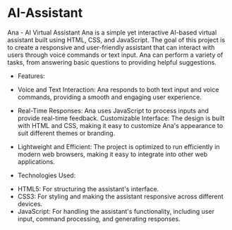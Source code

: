 # AI-Assistant
Ana - AI Virtual Assistant
Ana is a simple yet interactive AI-based virtual assistant built using HTML, CSS, and JavaScript. The goal of this project is to create a responsive and user-friendly assistant that can interact with users through voice commands or text input. Ana can perform a variety of tasks, from answering basic questions to providing helpful suggestions.

* Features:
- Voice and Text Interaction: Ana responds to both text input and voice commands, providing a smooth and engaging user experience.

- Real-Time Responses: Ana uses JavaScript to process inputs and provide real-time feedback.
Customizable Interface: The design is built with HTML and CSS, making it easy to customize Ana's appearance to suit different themes or branding.

- Lightweight and Efficient: The project is optimized to run efficiently in modern web browsers, making it easy to integrate into other web applications.

* Technologies Used:

- HTML5: For structuring the assistant's interface.
- CSS3: For styling and making the assistant responsive across different devices.
- JavaScript: For handling the assistant's functionality, including user input, command processing, and generating responses.
